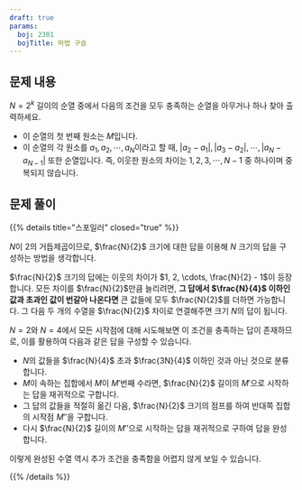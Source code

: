 ```yaml
---
draft: true
params:
  boj: 2301
  bojTitle: 마법 구슬
---
```


## 문제 내용

$N = 2^k$ 길이의 순열 중에서 다음의 조건을 모두 충족하는 순열을 아무거나 하나 찾아 출력하세요.

* 이 순열의 첫 번째 원소는 $M$입니다.
* 이 순열의 각 원소를 $a_1, a_2, \cdots, a_N$이라고 할 때, $|a_2 - a_1|, |a_3 - a_2|, \cdots, |a_N - a_{N-1}|$ 또한 순열입니다. 즉, 이웃한 원소의 차이는 $1, 2, 3, \cdots, N-1$ 중 하나이며 중복되지 않습니다.

## 문제 풀이

{{% details title="스포일러" closed="true" %}}

$N$이 2의 거듭제곱이므로, $\frac{N}{2}$ 크기에 대한 답을 이용해 $N$ 크기의 답을 구성하는 방법을 생각합니다.

$\frac{N}{2}$ 크기의 답에는 이웃의 차이가 $1, 2, \cdots, \frac{N}{2} - 1$이 등장합니다.
모든 차이를 $\frac{N}{2}$만큼 늘리려면, **그 답에서 $\frac{N}{4}$ 이하인 값과 초과인 값이 번갈아 나온다면** 큰 값들에 모두 $\frac{N}{2}$를 더하면 가능합니다.
그 다음 두 개의 수열을 $\frac{N}{2}$ 차이로 연결해주면 크기 $N$의 답이 됩니다.

$N=2$와 $N=4$에서 모든 시작점에 대해 시도해보면 이 조건을 충족하는 답이 존재하므로, 이를 활용하여 다음과 같은 답을 구성할 수 있습니다.

* $N$의 값들을 $\frac{N}{4}$ 초과 $\frac{3N}{4}$ 이하인 것과 아닌 것으로 분류합니다.
* $M$이 속하는 집합에서 $M$이 $M'$번째 수라면, $\frac{N}{2}$ 길이의 $M'$으로 시작하는 답을 재귀적으로 구합니다.
* 그 답의 값들을 적절히 옮긴 다음, $\frac{N}{2}$ 크기의 점프를 하여 반대쪽 집합의 시작점 $M''$을 구합니다.
* 다시 $\frac{N}{2}$ 길이의 $M''$으로 시작하는 답을 재귀적으로 구하여 답을 완성합니다.

이렇게 완성된 수열 역시 추가 조건을 충족함을 어렵지 않게 보일 수 있습니다.

{{% /details %}}
